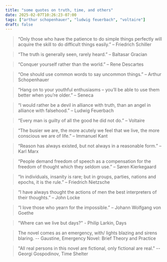 ```yaml
---
title: "some quotes on truth, time, and others"
date: 2025-02-07T10:26:23-07:00
tags: ["arthur schopenhauer", "ludwig feuerbach", "voltaire"]
draft: false
---
```


> “Only those who have the patience to do simple things perfectly will acquire the skill to do difficult things easily.” – Friedrich Schiller

> “The truth is generally seen, rarely heard.” – Baltasar Gracian

> “Conquer yourself rather than the world.” – Rene Descartes

> “One should use common words to say uncommon things.” – Arthur Schopenhauer

> “Hang on to your youthful enthusiasms – you’ll be able to use them better when you’re older.” – Seneca

> “I would rather be a devil in alliance with truth, than an angel in alliance with falsehood.” – Ludwig Feuerbach

> “Every man is guilty of all the good he did not do.” – Voltaire

> “The busier we are, the more acutely we feel that we live, the more conscious we are of life.” – Immanuel Kant

> “Reason has always existed, but not always in a reasonable form.” – Karl Marx

> “People demand freedom of speech as a compensation for the freedom of thought which they seldom use.” – Søren Kierkegaard

> “In individuals, insanity is rare; but in groups, parties, nations and epochs, it is the rule.” – Friedrich Nietzsche

> “I have always thought the actions of men the best interpreters of their thoughts.” – John Locke

> “I love those who yearn for the impossible.” – Johann Wolfgang von Goethe

> "Where can we live but days?" - Philip Larkin, Days

> The novel comes as an emergency, with/ lights blazing and sirens blaring. -- Gaustine, Emergency Novel: Brief Theory and Practice

> "All real persons in this novel are fictional, only fictional are real." -- Georgi Gospodinov, Time Shelter

